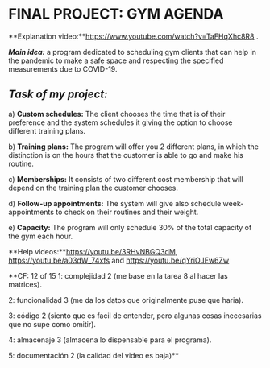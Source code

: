 FINAL PROJECT: GYM AGENDA
=========================
**Explanation video:**https://www.youtube.com/watch?v=TaFHqXhc8R8 .

***Main idea:*** a program dedicated to scheduling gym clients that can
help in the pandemic to make a safe space and respecting the specified
measurements due to COVID-19.

*Task of my project:*
---------------------

a)  **Custom schedules:** The client chooses the time that is of their
    preference and the system schedules it giving the option to choose
    different training plans.

b)  **Training plans:** The program will offer you 2 different plans, in
    which the distinction is on the hours that the customer is able to
    go and make his routine.

c)  **Memberships:** It consists of two different cost membership that
    will depend on the training plan the customer chooses.

d)  **Follow-up appointments:** The system will give also schedule
    week-appointments to check on their routines and their weight.

e)  **Capacity:** The program will only schedule 30% of the total
    capacity of the gym each hour.
    
    
**Help videos:**https://youtu.be/3RHvNBGQ3dM, https://youtu.be/a03dW_74xfs and https://youtu.be/qYriOJEw6Zw


**CF: 12 of 15
1: complejidad 2 (me base en la tarea 8 al hacer las matrices).

2: funcionalidad 3 (me da los datos que originalmente puse que haria).

3: código 2 (siento que es facil de entender, pero algunas cosas inecesarias que no supe como omitir).

4: almacenaje 3 (almacena lo dispensable para el programa).

5: documentación 2 (la calidad del video es baja)** 
